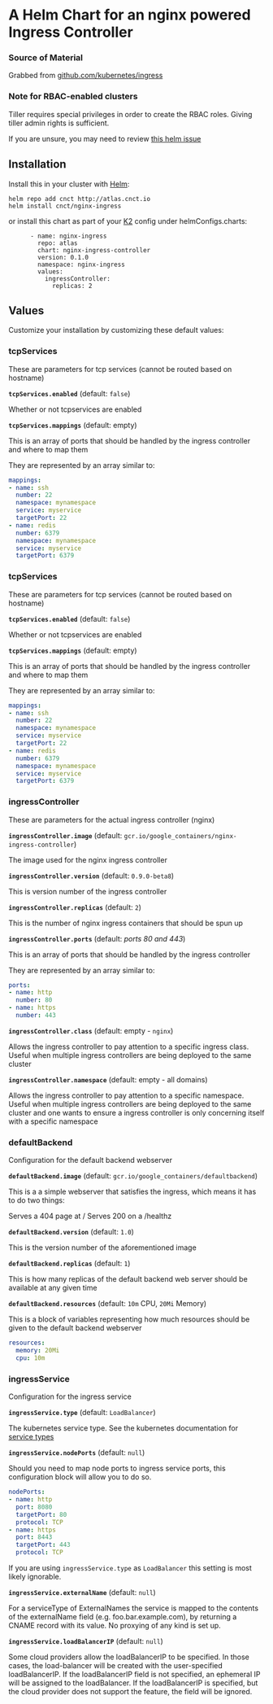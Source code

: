 # A Helm Chart for an nginx powered Ingress Controller

### Source of Material
Grabbed from [github.com/kubernetes/ingress](https://github.com/kubernetes/ingress/tree/master/examples/rbac/nginx)

### Note for RBAC-enabled clusters

Tiller requires special privileges in order to create the RBAC roles.  Giving tiller admin rights is sufficient.

If you are unsure, you may need to review [this helm issue](https://github.com/kubernetes/helm/issues/2224)

## Installation

Install this in your cluster with [Helm](https://github.com/kubernetes/helm):

```
helm repo add cnct http://atlas.cnct.io
helm install cnct/nginx-ingress
```

or install this chart as part of your [K2](https://github.com/samsung-cnct/k2cli) config under helmConfigs.charts:

```
      - name: nginx-ingress
        repo: atlas
        chart: nginx-ingress-controller
        version: 0.1.0
        namespace: nginx-ingress
        values:
          ingressController:
            replicas: 2
```

## Values

Customize your installation by customizing these default values:


### tcpServices
These are parameters for tcp services (cannot be routed based on hostname)

**`tcpServices.enabled`** (default: `false`)

Whether or not tcpservices are enabled

**`tcpServices.mappings`** (default: empty)

  This is an array of ports that should be handled by the ingress controller 
  and where to map them
  
  They are represented by an array similar to:
  
  ```yaml
  mappings:
  - name: ssh
    number: 22
    namespace: mynamespace
    service: myservice
    targetPort: 22
  - name: redis
    number: 6379
    namespace: mynamespace
    service: myservice
    targetPort: 6379
```

### tcpServices
These are parameters for tcp services (cannot be routed based on hostname)

**`tcpServices.enabled`** (default: `false`)

Whether or not tcpservices are enabled

**`tcpServices.mappings`** (default: empty)

  This is an array of ports that should be handled by the ingress controller 
  and where to map them
  
  They are represented by an array similar to:
  
  ```yaml
  mappings:
  - name: ssh
    number: 22
    namespace: mynamespace
    service: myservice
    targetPort: 22
  - name: redis
    number: 6379
    namespace: mynamespace
    service: myservice
    targetPort: 6379
```

### ingressController
These are parameters for the actual ingress controller (nginx)

**`ingressController.image`** (default: `gcr.io/google_containers/nginx-ingress-controller`)

  The image used for the nginx ingress controller

**`ingressController.version`** (default: `0.9.0-beta8`)

  This is version number of the ingress controller

**`ingressController.replicas`** (default: `2`)

  This is the number of nginx ingress containers that should be spun up
  
**`ingressController.ports`** (default: _ports 80 and 443_)

  This is an array of ports that should be handled by the ingress controller
  
  They are represented by an array similar to:
  
  ```yaml
  ports:
  - name: http
    number: 80
  - name: https
    number: 443
```

**`ingressController.class`** (default: empty - `nginx`)

Allows the ingress controller to pay attention to a specific ingress class.  Useful when multiple 
ingress controllers are being deployed to the same cluster

**`ingressController.namespace`** (default: empty - all domains)

Allows the ingress controller to pay attention to a specific namespace.  Useful when multiple 
ingress controllers are being deployed to the same cluster and one wants to ensure a ingress 
controller is only concerning itself with a specific namespace


### defaultBackend

Configuration for the default backend webserver

**`defaultBackend.image`** (default: `gcr.io/google_containers/defaultbackend`)

  This is a a simple webserver that satisfies the ingress, which means it has to do two things:

   Serves a 404 page at /
   Serves 200 on a /healthz

**`defaultBackend.version`** (default: `1.0`)

  This is the version number of the aforementioned image

**`defaultBackend.replicas`** (default: `1`)

  This is how many replicas of the default backend web server should be available at any given time
  
**`defaultBackend.resources`** (default: `10m` CPU, `20Mi` Memory)

  This is a block of variables representing how much resources should be given to the default backend webserver
  
  ```yaml
  resources:
    memory: 20Mi
    cpu: 10m
  ```

### ingressService

Configuration for the ingress service

**`ingressService.type`** (default: `LoadBalancer`)

  The kubernetes service type. See the kubernetes documentation for [service types](https://kubernetes.io/docs/concepts/services-networking/service/#publishing-services---service-types)

**`ingressService.nodePorts`** (default: `null`)

  Should you need to map node ports to ingress service ports, this configuration block will allow you to do so.
  
  ```yaml
  nodePorts:
  - name: http
    port: 8080
    targetPort: 80
    protocol: TCP
  - name: https
    port: 8443
    targetPort: 443
    protocol: TCP
  ```
  
  If you are using `ingressService.type` as `LoadBalancer` this setting is most likely ignorable.

**`ingressService.externalName`** (default: `null`)

  For a serviceType of ExternalNames the service is mapped to the contents
  of the externalName field (e.g. foo.bar.example.com), by returning a
  CNAME record with its value. No proxying of any kind is set up.

**`ingressService.loadBalancerIP`** (default: `null`)

  Some cloud providers allow the loadBalancerIP to be specified. In
  those cases, the load-balancer will be created with the user-specified
  loadBalancerIP. If the loadBalancerIP field is not specified, an
  ephemeral IP will be assigned to the loadBalancer. If the loadBalancerIP
  is specified, but the cloud provider does not support the feature,
  the field will be ignored.


